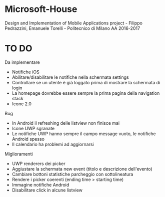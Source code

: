 # Microsoft-House
Design and Implementation of Mobile Applications project - Filippo Pedrazzini, Emanuele Torelli - Politecnico di Milano AA 2016-2017 


# TO DO

Da implementare
- Notifiche iOS
- Abilitare/disabilitare le notifiche nella schermata settings
- Controllare se un utente è già loggato prima di mostrare la schermata di login
- La homepage dovrebbe essere sempre la prima pagina della navigation stack
- Icone 2.0

Bug
- In Android il refreshing delle listview non finisce mai
- Icone UWP sgranate
- Le notifiche UWP hanno sempre il campo message vuoto, le notifiche Android spesso
- Il calendario ha problemi ad aggiornarsi

Miglioramenti
- UWP renderers dei picker
- Aggiustare la schermata new event (titolo e descrizione dell'evento)
- Cambiare bottoni statistiche parcheggio con sottolineatura
- Rendere i picker coerenti (ending time > starting time)
- Immagine notifiche Android
- Disabilitare click in alcune listview
